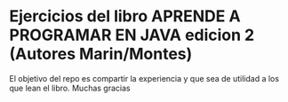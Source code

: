 # Ejercicios del libro APRENDE A PROGRAMAR EN JAVA edicion 2 (Autores Marin/Montes)
El objetivo del repo es compartir la experiencia y que sea de utilidad a los que lean el libro.
Muchas gracias
